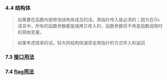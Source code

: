 ### 4.4 结构体

>如果要在函数内部修改结构体成员的话，用指针传入是必须的；因为在Go语言中，所有的函数参数都是值拷贝传入的，函数参数将不再是函数调用时的原始变量。

>如果考虑效率的话，较大的结构体通常会用指针的方式传入和返回
### 7.3 [接口用法](https://gopl-zh.github.io/ch7/ch7-03.html)
### 7.4 [flag用法](https://gopl-zh.github.io/ch7/ch7-04.html)

